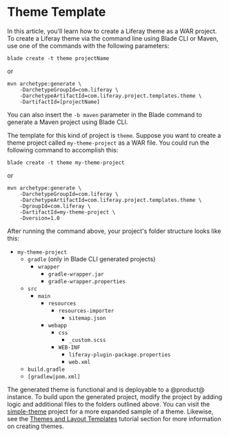 # Theme Template [](id=theme-template)

In this article, you'll learn how to create a Liferay theme as a WAR project. To
create a Liferay theme via the command line using Blade CLI or Maven, use one of
the commands with the following parameters:

    blade create -t theme projectName

or

    mvn archetype:generate \
        -DarchetypeGroupId=com.liferay \
        -DarchetypeArtifactId=com.liferay.project.templates.theme \
        -DartifactId=[projectName]

You can also insert the `-b maven` parameter in the Blade command to generate a
Maven project using Blade CLI.

The template for this kind of project is `theme`. Suppose you want to create a
theme project called `my-theme-project` as a WAR file. You could run the
following command to accomplish this:

    blade create -t theme my-theme-project

or

    mvn archetype:generate \
        -DarchetypeGroupId=com.liferay \
        -DarchetypeArtifactId=com.liferay.project.templates.theme \
        -DgroupId=com.liferay \
        -DartifactId=my-theme-project \
        -Dversion=1.0

After running the command above, your project's folder structure looks like
this: 

- `my-theme-project`
    - `gradle` (only in Blade CLI generated projects)
        - `wrapper`
            - `gradle-wrapper.jar`
            - `gradle-wrapper.properties`
    - `src`
        - `main`
            - `resources`
                - `resources-importer`
                    - `sitemap.json`
            - `webapp`
                - `css`
                    - `_custom.scss`
                - `WEB-INF`
                    - `liferay-plugin-package.properties`
                    - `web.xml`
    - `build.gradle`
    - `[gradlew|pom.xml]`

The generated theme is functional and is deployable to a @product@ instance. To
build upon the generated project, modify the project by adding logic and
additional files to the folders outlined above. You can visit the
[simple-theme](/develop/reference/-/knowledge_base/7-0/theme) project for a more
expanded sample of a theme. Likewise, see the
[Themes and Layout Templates](/develop/tutorials/-/knowledge_base/7-0/themes-and-layout-templates)
tutorial section for more information on creating themes.
